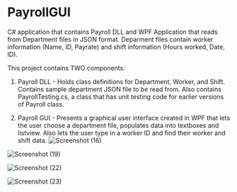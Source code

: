 # PayrollGUI

C# application that contains Payroll DLL and WPF Application that reads from Department files in JSON format.
Deparment files contain worker information (Name, ID, Payrate) and shift information (Hours worked, Date, ID).

This project contains TWO components:
1. Payroll DLL - Holds class definitions for Department, Worker, and Shift. Contains sample department JSON file to be read from.
Also contains PayrollTesting.cs, a class that has unit testing code for earlier versions of Payroll class.

2. Payroll GUI - Presents a graphical user interface created in WPF that lets the user choose a department file, populates
data into textboxes and listview. Also lets the user type in a worker ID and find their worker and shift data. 
![Screenshot (16)](https://user-images.githubusercontent.com/50625576/89061717-2e315800-d333-11ea-8f97-ee5468dccb9c.png)

![Screenshot (19)](https://user-images.githubusercontent.com/50625576/89066078-d3036380-d33a-11ea-826b-27d7baf88822.png)

![Screenshot (22)](https://user-images.githubusercontent.com/50625576/89065911-86b82380-d33a-11ea-9434-7edd4ce1a818.png)

![Screenshot (23)](https://user-images.githubusercontent.com/50625576/89065979-a5b6b580-d33a-11ea-85e1-67477a923cdf.png)
